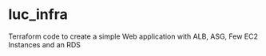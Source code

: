 # luc_infra
Terraform code to create a simple Web application with ALB, ASG, Few EC2 Instances and an RDS 
